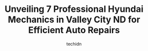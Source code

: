 ---
layout: ampstory
image: https://images.unsplash.com/photo-1654159866298-e3c8ee93e43b?ixlib=rb-4.0.3&ixid=MnwxMjA3fDB8MHxwaG90by1wYWdlfHx8fGVufDB8fHx8&auto=format&fit=crop&w=640&h=853&q=80
author: techidn
featured: false
description: Discover the 7 best Hyundai Mechanic in Valley City ND, USA and ensure your vehicle receives the highest quality of care. These trusted professionals are known for their skill, knowledge, an
title: Unveiling 7 Professional Hyundai Mechanics in Valley City ND for Efficient Auto Repairs
cover:
   title: Unveiling 7 Professional Hyundai Mechanics in Valley City ND for Efficient Auto Repairs
   subtitle: Rickpate
   background: https://images.unsplash.com/photo-1654159866298-e3c8ee93e43b?ixlib=rb-4.0.3&ixid=MnwxMjA3fDB8MHxwaG90by1wYWdlfHx8fGVufDB8fHx8&auto=format&fit=crop&w=640&h=853&q=80

pages: 
 - layout: thirds
   top: <h1>#1 Quality Alignment & Brake Center</h1>
   bottom: "<p>A really good place to go with your problems!They did an alignment on my truck in no time.Good work and nice people!</p>"
   background: https://www.knot35.com/toplist/wp-content/uploads/2023/06/best-hyundai-mechanic-1-in-valley-city-nd-1685837605.jpeg
   backgroundblur: true
 - layout: thirds
   top: <h1>#2 Main Street Detailing & Towing</h1>
   bottom: "<p>502 Winter Show Rd SW, Valley City, ND 58072, United States</p>"
   background: https://www.knot35.com/toplist/wp-content/uploads/2023/06/best-hyundai-mechanic-2-in-valley-city-nd-1685837606.jpeg
   cta:
      link: https://www.knot35.com/toplist/unveiling-7-professional-hyundai-mechanics-in-valley-city-nd-for-efficient-auto-repairs/
      text: Unveiling 7 Professional Hyundai Mechanics in Valley City ND for Efficient Auto Repairs
 - layout: thirds
   top: <h1>#3 Berger Auto & Diesel Repair</h1>
   bottom: "<p>1030 7th St SE, Valley City, ND 58072, United States</p>"
   background: https://www.knot35.com/toplist/wp-content/uploads/2023/06/best-hyundai-mechanic-3-in-valley-city-nd-1685837606.jpeg
   cta:
      link: https://www.knot35.com/toplist/unveiling-7-professional-hyundai-mechanics-in-valley-city-nd-for-efficient-auto-repairs/
      text: Unveiling 7 Professional Hyundai Mechanics in Valley City ND for Efficient Auto Repairs
 - layout: thirds
   top: <h1>#4 Valley Service</h1>
   bottom: "<p>357 Central Ave N, Valley City, ND 58072, United States</p>"
   background: https://images.unsplash.com/photo-1604871000636-074fa5117945?ixlib=rb-4.0.3&ixid=MnwxMjA3fDB8MHxwaG90by1wYWdlfHx8fGVufDB8fHx8&auto=format&fit=crop&w=640&h=853&q=80
   cta:
      link: https://www.knot35.com/toplist/unveiling-7-professional-hyundai-mechanics-in-valley-city-nd-for-efficient-auto-repairs/
      text: Unveiling 7 Professional Hyundai Mechanics in Valley City ND for Efficient Auto Repairs
 - layout: thirds
   top: <h1>#5 Wendel Auto Body</h1>
   bottom: "<p>2125 W Main St, Valley City, ND 58072, United States</p>"
   background: https://images.unsplash.com/photo-1518640467707-6811f4a6ab73?ixlib=rb-4.0.3&ixid=MnwxMjA3fDB8MHxwaG90by1wYWdlfHx8fGVufDB8fHx8&auto=format&fit=crop&w=640&h=853&q=80
   cta:
      link: https://www.knot35.com/toplist/unveiling-7-professional-hyundai-mechanics-in-valley-city-nd-for-efficient-auto-repairs/
      text: Unveiling 7 Professional Hyundai Mechanics in Valley City ND for Efficient Auto Repairs
 - layout: thirds
   top: <h1>#6 Wades Service Center and Bad Boy Mowers</h1>
   bottom: "<p>322 2nd St NW, Valley City, ND 58072, United States</p>"
   background: https://images.unsplash.com/photo-1489648022186-8f49310909a0?ixlib=rb-4.0.3&ixid=MnwxMjA3fDB8MHxwaG90by1wYWdlfHx8fGVufDB8fHx8&auto=format&fit=crop&w=640&h=853&q=80
   cta:
      link: https://www.knot35.com/toplist/unveiling-7-professional-hyundai-mechanics-in-valley-city-nd-for-efficient-auto-repairs/
      text: Unveiling 7 Professional Hyundai Mechanics in Valley City ND for Efficient Auto Repairs
 - layout: thirds
   top: <h1>#7 R & G Auto Supply Co</h1>
   bottom: "<p>250 Main St E, Valley City, ND 58072, United States</p>"
   background: https://images.unsplash.com/photo-1552083974-186346191183?ixlib=rb-4.0.3&ixid=MnwxMjA3fDB8MHxwaG90by1wYWdlfHx8fGVufDB8fHx8&auto=format&fit=crop&w=640&h=853&q=80
   cta:
      link: https://www.knot35.com/toplist/unveiling-7-professional-hyundai-mechanics-in-valley-city-nd-for-efficient-auto-repairs/
      text: Unveiling 7 Professional Hyundai Mechanics in Valley City ND for Efficient Auto Repairs
 - layout: thirds
   middle: Continue reading...
   background: https://images.unsplash.com/photo-1620421680010-0766ff230392?ixlib=rb-4.0.3&ixid=MnwxMjA3fDB8MHxwaG90by1wYWdlfHx8fGVufDB8fHx8&auto=format&fit=crop&w=640&h=853&q=80
   cta:
      link: https://www.knot35.com/toplist/unveiling-7-professional-hyundai-mechanics-in-valley-city-nd-for-efficient-auto-repairs/
      text: Unveiling 7 Professional Hyundai Mechanics in Valley City ND for Efficient Auto Repairs
      
---